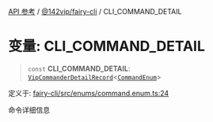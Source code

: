 [API 参考](../../../index.md) / [@142vip/fairy-cli](../index.md) / CLI\_COMMAND\_DETAIL

# 变量: CLI\_COMMAND\_DETAIL

> `const` **CLI\_COMMAND\_DETAIL**: [`VipCommanderDetailRecord`](../../utils/type-aliases/VipCommanderDetailRecord.md)\<[`CommandEnum`](../enumerations/CommandEnum.md)\>

定义于: [fairy-cli/src/enums/command.enum.ts:24](https://github.com/142vip/core-x/blob/d7c32a4c72e7e50fa8291351a2283aaafcc1d8c3/packages/fairy-cli/src/enums/command.enum.ts#L24)

命令详细信息
